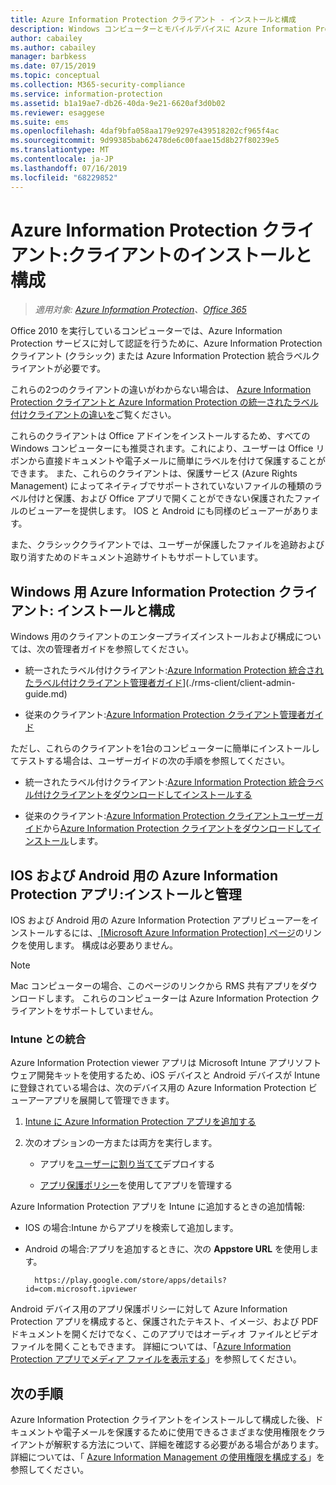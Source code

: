 ```yaml
---
title: Azure Information Protection クライアント - インストールと構成
description: Windows コンピューターとモバイルデバイスに Azure Information Protection クライアントを展開する方法に関する管理者向けの情報。
author: cabailey
ms.author: cabailey
manager: barbkess
ms.date: 07/15/2019
ms.topic: conceptual
ms.collection: M365-security-compliance
ms.service: information-protection
ms.assetid: b1a19ae7-db26-40da-9e21-6620af3d0b02
ms.reviewer: esaggese
ms.suite: ems
ms.openlocfilehash: 4daf9bfa058aa179e9297e439518202cf965f4ac
ms.sourcegitcommit: 9d99385bab62478de6c00faae15d8b27f80239e5
ms.translationtype: MT
ms.contentlocale: ja-JP
ms.lasthandoff: 07/16/2019
ms.locfileid: "68229852"
---
```

# <a name="azure-information-protection-client-installation-and-configuration-for-clients"></a>Azure Information Protection クライアント:クライアントのインストールと構成

>*適用対象: [Azure Information Protection](https://azure.microsoft.com/pricing/details/information-protection)、[Office 365](https://download.microsoft.com/download/E/C/F/ECF42E71-4EC0-48FF-AA00-577AC14D5B5C/Azure_Information_Protection_licensing_datasheet_EN-US.pdf)*

Office 2010 を実行しているコンピューターでは、Azure Information Protection サービスに対して認証を行うために、Azure Information Protection クライアント (クラシック) または Azure Information Protection 統合ラベルクライアントが必要です。

これらの2つのクライアントの違いがわからない場合は、  [Azure Information Protection クライアントと Azure Information Protection の統一されたラベル付けクライアントの違いを](faqs.md#whats-the-difference-between-azure-information-protection-and-microsoft-information-protection)ご覧ください。

これらのクライアントは Office アドインをインストールするため、すべての Windows コンピューターにも推奨されます。これにより、ユーザーは Office リボンから直接ドキュメントや電子メールに簡単にラベルを付けて保護することができます。 また、これらのクライアントは、保護サービス (Azure Rights Management) によってネイティブでサポートされていないファイルの種類のラベル付けと保護、および Office アプリで開くことができない保護されたファイルのビューアーを提供します。 IOS と Android にも同様のビューアーがあります。

また、クラシッククライアントでは、ユーザーが保護したファイルを追跡および取り消すためのドキュメント追跡サイトもサポートしています。

## <a name="the-azure-information-protection-client-for-windows-installation-and-configuration"></a>Windows 用 Azure Information Protection クライアント: インストールと構成

Windows 用のクライアントのエンタープライズインストールおよび構成については、次の管理者ガイドを参照してください。

- 統一されたラベル付けクライアント:[Azure Information Protection 統合されたラベル付けクライアント管理者ガイド](./rms-client/clientv2-admin-guide.md)](./rms-client/client-admin-guide.md)

- 従来のクライアント:[Azure Information Protection クライアント管理者ガイド](./rms-client/client-admin-guide.md)

ただし、これらのクライアントを1台のコンピューターに簡単にインストールしてテストする場合は、ユーザーガイドの次の手順を参照してください。

- 統一されたラベル付けクライアント:[Azure Information Protection 統合ラベル付けクライアントをダウンロードしてインストールする](./rms-client/install-unifiedlabelingclient-app.md)

- 従来のクライアント:[Azure Information Protection クライアントユーザーガイド](./rms-client/client-user-guide.md)から[Azure Information Protection クライアントをダウンロードしてインストール](./rms-client/install-client-app.md)します。

## <a name="the-azure-information-protection-app-for-ios-and-android-installation-and-management"></a>IOS および Android 用の Azure Information Protection アプリ:インストールと管理

IOS および Android 用の Azure Information Protection アプリビューアーをインストールするには、[ [Microsoft Azure Information Protection] ページ](https://go.microsoft.com/fwlink/?LinkId=303970)のリンクを使用します。 構成は必要ありません。

> [!NOTE]
> Mac コンピューターの場合、このページのリンクから RMS 共有アプリをダウンロードします。 これらのコンピューターは Azure Information Protection クライアントをサポートしていません。

### <a name="integration-with-intune"></a>Intune との統合

Azure Information Protection viewer アプリは Microsoft Intune アプリソフトウェア開発キットを使用するため、iOS デバイスと Android デバイスが Intune に登録されている場合は、次のデバイス用の Azure Information Protection ビューアーアプリを展開して管理できます。

1. [Intune に Azure Information Protection アプリを追加する](/intune/apps-add) 

2. 次のオプションの一方または両方を実行します。
    
    - アプリを[ユーザーに割り当てて](/intune/apps-deploy)デプロイする
    
    - [アプリ保護ポリシー](/intune/app-protection-policies)を使用してアプリを管理する

Azure Information Protection アプリを Intune に追加するときの追加情報:

- IOS の場合:Intune からアプリを検索して追加します。

- Android の場合:アプリを追加するときに、次の **Appstore URL** を使用します。
        
        https://play.google.com/store/apps/details?id=com.microsoft.ipviewer

Android デバイス用のアプリ保護ポリシーに対して Azure Information Protection アプリを構成すると、保護されたテキスト、イメージ、および PDF ドキュメントを開くだけでなく、このアプリではオーディオ ファイルとビデオ ファイルを開くこともできます。 詳細については、「[Azure Information Protection アプリでメディア ファイルを表示する](/intune/end-user-mam-apps-android#view-media-files-with-the-azure-information-protection-app)」を参照してください。

## <a name="next-steps"></a>次の手順

Azure Information Protection クライアントをインストールして構成した後、ドキュメントや電子メールを保護するために使用できるさまざまな使用権限をクライアントが解釈する方法について、詳細を確認する必要がある場合があります。 詳細については、「 [Azure Information Management の使用権限を構成する](configure-usage-rights.md)」を参照してください。

